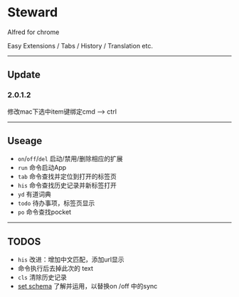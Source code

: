 Steward
===============

Alfred for chrome

Easy Extensions / Tabs / History / Translation etc.

---
## Update
### 2.0.1.2
修改mac下选中item键绑定cmd --> ctrl

---
## Useage
+ `on`/`off`/`del` 启动/禁用/删除相应的扩展
+ `run` 命令启动App
+ `tab` 命令查找并定位到打开的标签页
+ `his` 命令查找历史记录并新标签打开
+ `yd` 有道词典
+ `todo` 待办事项，标签页显示
+ `po` 命令查找pocket

---
## TODOS
+ `his` 改进：增加中文匹配，添加url显示
+ 命令执行后去掉此次的 text
+ `cls` 清除历史记录
+ [set schema](https://developer.chrome.com/apps/manifest/storage) 了解并运用，以替换on /off 中的sync
